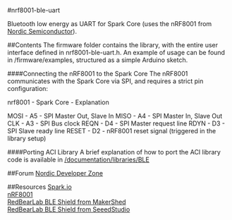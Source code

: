 #nrf8001-ble-uart

Bluetooth low energy as UART for Spark Core (uses the nRF8001 from [Nordic Semiconductor](https://www.nordicsemi.com/ "Go to Nordic semiconductors homepage")). 

##Contents
The firmware folder contains the library, with the entire user interface defined in nrf8001-ble-uart.h.
An example of usage can be found in /firmware/examples, structured as a simple Arduino sketch.

####Connecting the nRF8001 to the Spark Core
The nRF8001 communicates with the Spark Core via SPI, and requires a strict pin configuration:

nrf8001		- Spark Core	-	Explanation

MOSI 			- A5					- SPI Master Out, Slave In
MISO			- A4					- SPI Master In, Slave Out
CLK				- A3 					- SPI Bus clock
REQN			- D4					- SPI Master request line
RDYN			- D3					- SPI Slave ready line
RESET			- D2					- nRF8001 reset signal (triggered in the library setup)

####Porting ACI Library
A brief explanation of how to port the ACI library code is available in [/documentation/libraries/BLE](./documentation/libraries/BLE/nRF8001-Porting-ACI-Library.md "Go to document") 

##Forum
[Nordic Developer Zone](http://devzone.nordicsemi.com/ "Go to nordic developer zone")

##Resources
[Spark.io](http://spark.io")  
[nRF8001](https://www.nordicsemi.com/eng/Products/Bluetooth-R-low-energy/nRF8001 "Go to product")  
[RedBearLab BLE Shield from MakerShed](http://www.makershed.com/Bluetooth_Low_Energy_BLE_Shield_for_Arduino_p/mkrbl1.htm "Go to product")  
[RedBearLab BLE Shield from SeeedStudio](http://www.seeedstudio.com/depot/bluetooth-40-low-energy-ble-shield-v20-p-1631.html "Go to product")  
